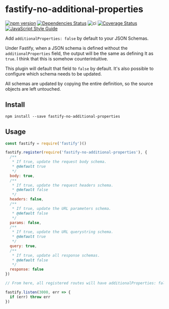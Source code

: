 # fastify-no-additional-properties

[![npm version](https://badge.fury.io/js/fastify-no-additional-properties.svg)](https://www.npmjs.com/package/fastify-no-additional-properties)
[![Dependencies Status](https://david-dm.org/greguz/fastify-no-additional-properties.svg)](https://david-dm.org/greguz/fastify-no-additional-properties.svg)
![ci](https://github.com/greguz/fastify-no-additional-properties/workflows/ci/badge.svg)
[![Coverage Status](https://coveralls.io/repos/github/greguz/fastify-no-additional-properties/badge.svg?branch=master)](https://coveralls.io/github/greguz/fastify-no-additional-properties?branch=master)
[![JavaScript Style Guide](https://img.shields.io/badge/code_style-standard-brightgreen.svg)](https://standardjs.com)

Add `additionalProperties: false` by default to your JSON Schemas.

Under Fastify, when a JSON schema is defined without the `additionalProperties` field, the output will be the same as defining It as `true`. I think that this is somehow counterintuitive.

This plugin will default that field to `false` by default. It's also possible to configure which schema needs to be updated.

All schemas are updated by copying the entire definition, so the source objects are left untouched.

## Install

```
npm install --save fastify-no-additional-properties
```

## Usage

```javascript
const fastify = require('fastify')()

fastify.register(require('fastify-no-additional-properties'), {
  /**
   * If true, update the request body schema.
   * @default true
   */
  body: true,
  /**
   * If true, update the request headers schema.
   * @default false
   */
  headers: false,
  /**
   * If true, update the URL parameters schema.
   * @default false
   */
  params: false,
  /**
   * If true, update the URL querystring schema.
   * @default true
   */
  query: true,
  /**
   * If true, update all response schemas.
   * @default false
   */
  response: false
})

// From here, all registered routes will have additionalProperties: false by default.

fastify.listen(3000, err => {
  if (err) throw err
})
```
